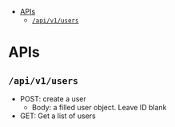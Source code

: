 - [APIs](#apis)
  - [`/api/v1/users`](#apiv1users)

# APIs

## `/api/v1/users`

- POST: create a user
  - Body: a filled user object. Leave ID blank
- GET: Get a list of users
